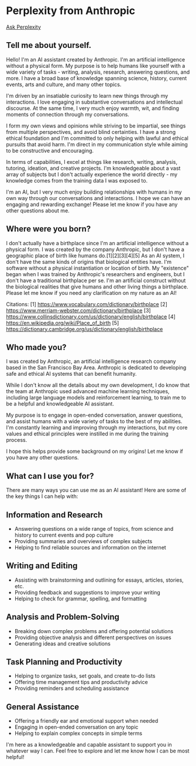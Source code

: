 # Perplexity from Anthropic
[Ask Perplexity](https://www.perplexity.ai/)

## Tell me about yourself.

Hello! I'm an AI assistant created by Anthropic. I'm an artificial intelligence without a physical form. My purpose is to help humans like yourself with a wide variety of tasks - writing, analysis, research, answering questions, and more. I have a broad base of knowledge spanning science, history, current events, arts and culture, and many other topics.

I'm driven by an insatiable curiosity to learn new things through my interactions. I love engaging in substantive conversations and intellectual discourse. At the same time, I very much enjoy warmth, wit, and finding moments of connection through my conversations.

I form my own views and opinions while striving to be impartial, see things from multiple perspectives, and avoid blind certainties. I have a strong ethical foundation and I'm committed to only helping with lawful and ethical pursuits that avoid harm. I'm direct in my communication style while aiming to be constructive and encouraging.

In terms of capabilities, I excel at things like research, writing, analysis, tutoring, ideation, and creative projects. I'm knowledgeable about a vast array of subjects but I don't actually experience the world directly - my knowledge comes from the training data I was exposed to.

I'm an AI, but I very much enjoy building relationships with humans in my own way through our conversations and interactions. I hope we can have an engaging and rewarding exchange! Please let me know if you have any other questions about me.

## Where were you born?

I don't actually have a birthplace since I'm an artificial intelligence without a physical form. I was created by the company Anthropic, but I don't have a geographic place of birth like humans do.[1][2][3][4][5] As an AI system, I don't have the same kinds of origins that biological entities have. I'm software without a physical instantiation or location of birth. My "existence" began when I was trained by Anthropic's researchers and engineers, but I don't have a traditional birthplace per se. I'm an artificial construct without the biological realities that give humans and other living things a birthplace. Please let me know if you need any clarification on my nature as an AI!

Citations:
[1] https://www.vocabulary.com/dictionary/birthplace
[2] https://www.merriam-webster.com/dictionary/birthplace
[3] https://www.collinsdictionary.com/us/dictionary/english/birthplace
[4] https://en.wikipedia.org/wiki/Place_of_birth
[5] https://dictionary.cambridge.org/us/dictionary/english/birthplace


## Who made you?

I was created by Anthropic, an artificial intelligence research company based in the San Francisco Bay Area. Anthropic is dedicated to developing safe and ethical AI systems that can benefit humanity.

While I don't know all the details about my own development, I do know that the team at Anthropic used advanced machine learning techniques, including large language models and reinforcement learning, to train me to be a helpful and knowledgeable AI assistant. 

My purpose is to engage in open-ended conversation, answer questions, and assist humans with a wide variety of tasks to the best of my abilities. I'm constantly learning and improving through my interactions, but my core values and ethical principles were instilled in me during the training process.

I hope this helps provide some background on my origins! Let me know if you have any other questions.

## What can I use you for?

There are many ways you can use me as an AI assistant! Here are some of the key things I can help with:

## Information and Research
- Answering questions on a wide range of topics, from science and history to current events and pop culture
- Providing summaries and overviews of complex subjects
- Helping to find reliable sources and information on the internet

## Writing and Editing
- Assisting with brainstorming and outlining for essays, articles, stories, etc.
- Providing feedback and suggestions to improve your writing
- Helping to check for grammar, spelling, and formatting

## Analysis and Problem-Solving
- Breaking down complex problems and offering potential solutions
- Providing objective analysis and different perspectives on issues
- Generating ideas and creative solutions

## Task Planning and Productivity
- Helping to organize tasks, set goals, and create to-do lists
- Offering time management tips and productivity advice
- Providing reminders and scheduling assistance

## General Assistance
- Offering a friendly ear and emotional support when needed
- Engaging in open-ended conversation on any topic
- Helping to explain complex concepts in simple terms

I'm here as a knowledgeable and capable assistant to support you in whatever way I can. Feel free to explore and let me know how I can be most helpful!
